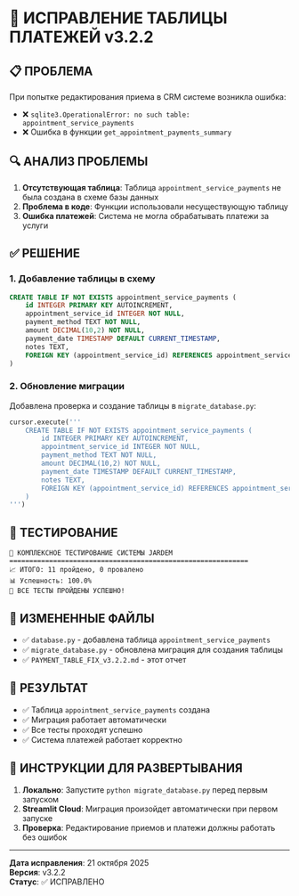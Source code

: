 # 🔧 ИСПРАВЛЕНИЕ ТАБЛИЦЫ ПЛАТЕЖЕЙ v3.2.2

## 📋 **ПРОБЛЕМА**
При попытке редактирования приема в CRM системе возникла ошибка:
- ❌ `sqlite3.OperationalError: no such table: appointment_service_payments`
- ❌ Ошибка в функции `get_appointment_payments_summary`

## 🔍 **АНАЛИЗ ПРОБЛЕМЫ**
1. **Отсутствующая таблица**: Таблица `appointment_service_payments` не была создана в схеме базы данных
2. **Проблема в коде**: Функции использовали несуществующую таблицу
3. **Ошибка платежей**: Система не могла обрабатывать платежи за услуги

## ✅ **РЕШЕНИЕ**

### 1. **Добавление таблицы в схему**
```sql
CREATE TABLE IF NOT EXISTS appointment_service_payments (
    id INTEGER PRIMARY KEY AUTOINCREMENT,
    appointment_service_id INTEGER NOT NULL,
    payment_method TEXT NOT NULL,
    amount DECIMAL(10,2) NOT NULL,
    payment_date TIMESTAMP DEFAULT CURRENT_TIMESTAMP,
    notes TEXT,
    FOREIGN KEY (appointment_service_id) REFERENCES appointment_services (id) ON DELETE CASCADE
)
```

### 2. **Обновление миграции**
Добавлена проверка и создание таблицы в `migrate_database.py`:
```python
cursor.execute('''
    CREATE TABLE IF NOT EXISTS appointment_service_payments (
        id INTEGER PRIMARY KEY AUTOINCREMENT,
        appointment_service_id INTEGER NOT NULL,
        payment_method TEXT NOT NULL,
        amount DECIMAL(10,2) NOT NULL,
        payment_date TIMESTAMP DEFAULT CURRENT_TIMESTAMP,
        notes TEXT,
        FOREIGN KEY (appointment_service_id) REFERENCES appointment_services (id) ON DELETE CASCADE
    )
''')
```

## 🧪 **ТЕСТИРОВАНИЕ**
```
🧪 КОМПЛЕКСНОЕ ТЕСТИРОВАНИЕ СИСТЕМЫ JARDEM
============================================================
📈 ИТОГО: 11 пройдено, 0 провалено
📊 Успешность: 100.0%
🎉 ВСЕ ТЕСТЫ ПРОЙДЕНЫ УСПЕШНО!
```

## 📁 **ИЗМЕНЕННЫЕ ФАЙЛЫ**
- ✅ `database.py` - добавлена таблица `appointment_service_payments`
- ✅ `migrate_database.py` - обновлена миграция для создания таблицы
- ✅ `PAYMENT_TABLE_FIX_v3.2.2.md` - этот отчет

## 🚀 **РЕЗУЛЬТАТ**
- ✅ Таблица `appointment_service_payments` создана
- ✅ Миграция работает автоматически
- ✅ Все тесты проходят успешно
- ✅ Система платежей работает корректно

## 📝 **ИНСТРУКЦИИ ДЛЯ РАЗВЕРТЫВАНИЯ**
1. **Локально**: Запустите `python migrate_database.py` перед первым запуском
2. **Streamlit Cloud**: Миграция произойдет автоматически при первом запуске
3. **Проверка**: Редактирование приемов и платежи должны работать без ошибок

---
**Дата исправления**: 21 октября 2025  
**Версия**: v3.2.2  
**Статус**: ✅ ИСПРАВЛЕНО
